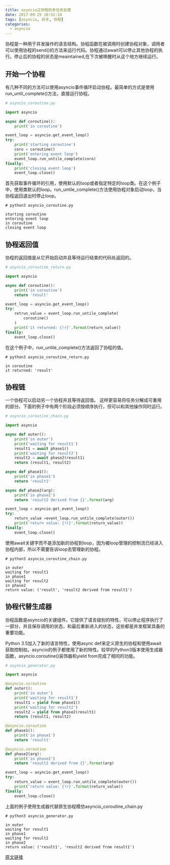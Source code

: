```yaml
---
title: asyncio之协程的多任务处理
date: 2017-09-25 10:52:24
tags: [asyncio, 异步, 协程]
categories:
  - asyncio
---
```


协程是一种用于并发操作的语言结构。协程函数在被调用时创建协程对象，调用者可以使用协程的send()的方法来运行代码。协程通过await可以停止其他协程的执行。停止后的协程的状态是meaintained,在下次被唤醒时从这个地方继续运行。

## 开始一个协程

有几种不同的方法可以使用asyncio事件循环启动协程。最简单的方式是使用run_until_complete()方法，直接运行协程。

```python
# asyncio_coroutine.py

import asyncio

async def coroutine():
    print('in coroutine')

event_loop = asyncio.get_event_loop()
try:
    print('starting coroutine')
    coro = coroutine()
    print('entering event loop')
    event_loop.run_untile_complete(coro)
finally:
    print('closing event loop')
    event_loop.close()
```

首先获取事件循环的引用，使用默认的loop或者指定特定的loop类。在这个例子中，使用类默认的loop。run_untile_complete()方法使用协程对象启动loop，当协程返回退出时停止loop。

```
# python3 asyncio_coroutine.py

starting coroutine
entering event loop
in coroutine
closing event loop
```

## 协程返回值

协程的返回值是从它开始启动并且等待运行结束的代码处返回的。

```python
# asyncio_coroutine_return.py

import asyncio

async def coroutine():
    print('in coroutine')
    return 'result'

event_loop = asyncio.get_event_loop()
try:
    retrun_value = event_loop.run_untile_complete(
        coroutine()
    )
    print('it returned: {!r}'.format(return_value))
finally:
    event_loop.close()
```
在这个例子中，run_untile_complete()方法返回了协程的值。

```
# python3 asyncio_coroutine_return.py

in coroutine
it returned: 'result'
```

## 协程链

一个协程可以启动另一个协程并且等待返回值。 这样更容易将任务分解成可重用的部分。下面的例子中有两个阶段必须按顺序执行，但可以和其他操作同时运行。

```python
# asyncio_coroutine_chain.py

import asyncio

async def outer():
    print('in outer')
    print('waiting for result1')
    result1 = await phase1()
    print('waiting for result2')
    result2 = await phase2(result1)
    return (result1, result2)

async def phase1():
    print('in phase1')
    return 'result1'

async def phase2(arg):
    print('in phase2')
    return 'result2 derived from {}'.format(arg)

event_loop = asyncio.get_event_loop()
try:
    return_value =event_loop.run_untile_complete(outer())
    print('return value: {!r}'.format(return_value))
finally:
    event_loop.close()
```
使用await关键字而不是添加新的协程到loop，因为被loop管理的控制流已经进入协程内部，所以不需要告诉loop去管理新的协程。

```
# python3 asyncio_coroutine_chain.py

in outer
waiting for result1
in phase1
waiting for result2
in phase2
return value: ('result', 'result2 derived from result1')
```

## 协程代替生成器

协程函数是asyncio的关键组件。它提供了语言级别的特性，可以停止程序执行了一部分，并且保存调用的状态，和最后重新进入的状态，这些都是并发框架具备的重要功能。

Python 3.5加入了新的语言特性，使用async def来定义原生的协程和使用await获取控制权。asyncio的例子都使用了新的特性。较早的Python3版本使用生成器函数，asyncio.coroutine()装饰器和yield from完成了相同的功能。

```python
# asyncio_generator.py

import asyncio

@asyncio.coroutine
def outer():
    print('in outer')
    print('waiting for result1')
    result1 = yield from phase1()
    print('waiting for result2')
    result2 = yield from phase2(result1)
    return (result1, result2)

@asyncio.coroutine
def phase1():
    print('in phase1')
    return 'result1'

@asyncio.coroutine
def phase2(arg):
    print('in phase2')
    return 'result2 derived from {}'.format(arg)

event_loop = asyncio.get_event_loop()
try:
    return_value = event_loop.run_untile_complete(outer())
    print('return value: {!r}'.format(return_value))
finally:
    event_loop.close()
```

上面的例子使用生成器代替原生协程模仿asyncio_coroutine_chain.py

```
# python3 asyncio_generator.py

in outer
waiting for result1
in phase1
waiting for result2
in phase2
return value: ('result1', 'result2 derived from result1')
```

[原文链接](https://pymotw.com/3/asyncio/coroutines.html)
